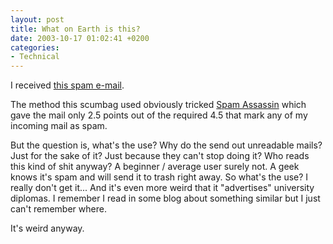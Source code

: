 ```yaml
---
layout: post
title: What on Earth is this?
date: 2003-10-17 01:02:41 +0200
categories:
- Technical
---
```

I received <a href="https://content.rusiczki.net/blogstuff/what_on_earth_is_this.txt">this spam e-mail</a>.

The method this scumbag used obviously tricked <a href="http://spamassassin.org/" title="Great SPAM fighting tool">Spam Assassin</a> which gave the mail only 2.5 points out of the required 4.5 that mark any of my incoming mail as spam.

But the question is, what's the use? Why do the send out unreadable mails? Just for the sake of it? Just because they can't stop doing it? Who reads this kind of shit anyway? A beginner / average user surely not. A geek knows it's spam and will send it to trash right away. So what's the use? I really don't get it... And it's even more weird that it "advertises" university diplomas. I remember I read in some blog about something similar but I just can't remember where.

It's weird anyway.
